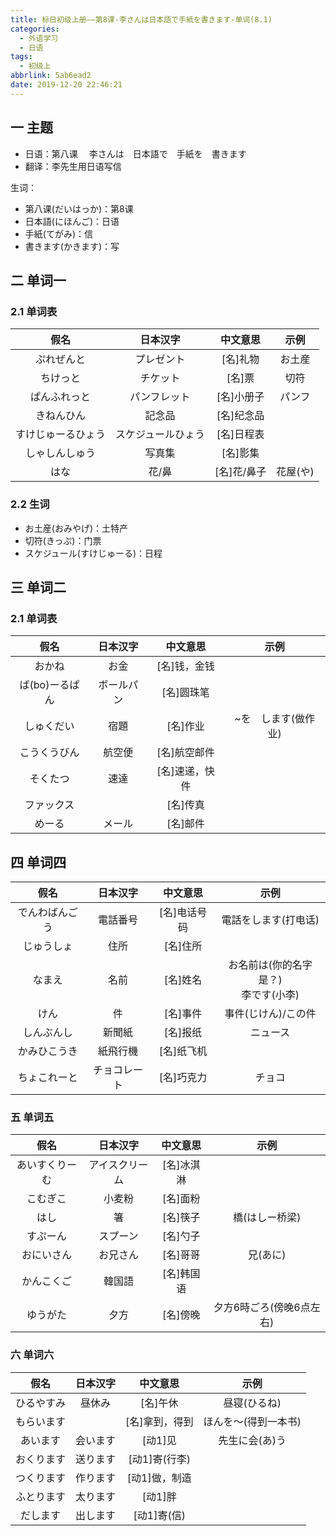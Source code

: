 ```yaml
---
title: 标日初级上册——第8课-李さんは日本語で手紙を書きます-单词(8.1)
categories:
  - 外语学习
  - 日语
tags:
  - 初级上
abbrlink: 5ab6ead2
date: 2019-12-20 22:46:21
---
```

## 一 主题
* 日语：第八课 　李さんは　日本語で　手紙を　書きます
* 翻译：李先生用日语写信

生词：
* 第八课(だいはっか)：第8课
* 日本語(にほんご)：日语
* 手紙(てがみ)：信
* 書きます(かきます)：写

<!--more-->

## 二 单词一
### 2.1 单词表
|        假名        |      日本汉字      |  中文意思   |   示例   |
| :----------------: | :----------------: | :---------: | :------: |
|     ぷれぜんと     |     プレゼント     |  [名]礼物   |  お土産  |
|      ちけっと      |      チケット      |   [名]票    |   切符   |
|    ぱんふれっと    |    パンフレット    | [名]小册子  |  パンフ  |
|     きねんひん     |       記念品       | [名]纪念品  |          |
| すけじゅーるひょう | スケジュールひょう | [名]日程表  |          |
|   しゃしんしゅう   |       写真集       |  [名]影集   |          |
|        はな        |       花/鼻        | [名]花/鼻子 | 花屋(や) |

### 2.2 生词

* お土産(おみやげ)：土特产
* 切符(きっぷ)：门票
* スケジュール(すけじゅーる)：日程

## 三 单词二

### 2.1 单词表

|      假名      |  日本汉字  |    中文意思    |        示例         |
| :------------: | :--------: | :------------: | :-----------------: |
|     おかね     |    お金    |  [名]钱，金钱  |                     |
| ば(bo)ーるぱん | ボールパン |   [名]圆珠笔   |                     |
|   しゅくだい   |    宿題    |    [名]作业    | ~を　します(做作业) |
|  こうくうびん  |   航空便   |  [名]航空邮件  |                     |
|    そくたつ    |    速達    | [名]速递，快件 |                     |
|   ファックス   |            |    [名]传真    |                     |
|     めーる     |   メール   |    [名]邮件    |                     |

## 四 单词四

|      假名      |   日本汉字   |   中文意思   |                  示例                  |
| :------------: | :----------: | :----------: | :------------------------------------: |
| でんわばんごう |   電話番号   | [名]电话号码 |          電話をします(打电话)          |
|   じゅうしょ   |     住所     |   [名]住所   |                                        |
|     なまえ     |     名前     |   [名]姓名   | お名前は(你的名字是？)<br>李です(小李) |
|      けん      |      件      |   [名]事件   |          事件(じけん)/この件           |
|   しんぶんし   |    新聞紙    |   [名]报纸   |                ニュース                |
|  かみひこうき  |   紙飛行機   |  [名]纸飞机  |                                        |
|  ちょこれーと  | チョコレート |  [名]巧克力  |                 チョコ                 |

### 五 单词五

|      假名      |    日本汉字    |  中文意思  |           示例           |
| :------------: | :------------: | :--------: | :----------------------: |
| あいすくりーむ | アイスクリーム | [名]冰淇淋 |                          |
|    こむぎこ    |     小麦粉     |  [名]面粉  |                          |
|      はし      |       箸       |  [名]筷子  |      橋(はしー桥梁)      |
|    すぷーん    |    スプーン    |  [名]勺子  |                          |
|   おにいさん   |    お兄さん    |  [名]哥哥  |         兄(あに)         |
|   かんこくご   |     韓国語     | [名]韩国语 |                          |
|    ゆうがた    |      夕方      |  [名]傍晚  | 夕方6時ごろ(傍晚6点左右) |

### 六 单词六

|    假名    | 日本汉字 |    中文意思    |         示例         |
| :--------: | :------: | :------------: | :------------------: |
| ひるやすみ |  昼休み  |    [名]午休    |     昼寝(ひるね)     |
| もらいます |          | [名]拿到，得到 | ほんを～(得到一本书) |
|  あいます  | 会います |    [动1]见     |    先生に会(あ)う    |
| おくります | 送ります | [动1]寄(行李)  |                      |
| つくります | 作ります | [动1]做，制造  |                      |
| ふとります | 太ります |    [动1]胖     |                      |
|  だします  | 出します |  [动1]寄(信)   |                      |

